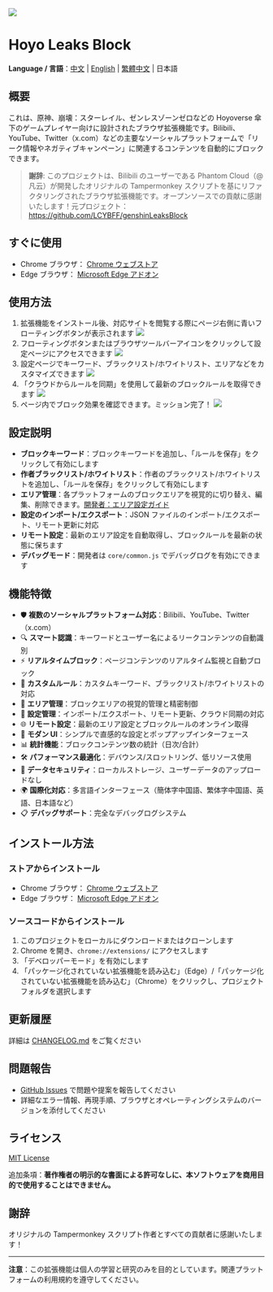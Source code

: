 ![](icons/icon128.png)

# Hoyo Leaks Block

**Language / 言語**：[中文](README.md) | [English](README_EN.md) | [繁體中文](README_ZHT.md) | 日本語

## 概要

これは、原神、崩壊：スターレイル、ゼンレスゾーンゼロなどの Hoyoverse 傘下のゲームプレイヤー向けに設計されたブラウザ拡張機能です。Bilibili、YouTube、Twitter（x.com）などの主要なソーシャルプラットフォームで「リーク情報やネガティブキャンペーン」に関連するコンテンツを自動的にブロックできます。

> **謝辞**: このプロジェクトは、Bilibili のユーザーである Phantom Cloud（@凡云）が開発したオリジナルの Tampermonkey スクリプトを基にリファクタリングされたブラウザ拡張機能です。オープンソースでの貢献に感謝いたします！元プロジェクト：https://github.com/LCYBFF/genshinLeaksBlock

## すぐに使用

- Chrome ブラウザ： [Chrome ウェブストア](https://chromewebstore.google.com/detail/dpomdmennbkghcafeplkkhbejoneccal?utm_source=item-share-cb)
- Edge ブラウザ： [Microsoft Edge アドオン](https://microsoftedge.microsoft.com/addons/detail/lkecpfnoeafijacmohjpffiekijjkmip)

## 使用方法

1. 拡張機能をインストール後、対応サイトを閲覧する際にページ右側に青いフローティングボタンが表示されます
   ![](docs/images/2025-08-22-09-52-35.png)
2. フローティングボタンまたはブラウザツールバーアイコンをクリックして設定ページにアクセスできます
   ![](docs/images/2025-08-22-09-54-20.png)
3. 設定ページでキーワード、ブラックリスト/ホワイトリスト、エリアなどをカスタマイズできます
   ![](docs/images/2025-08-22-09-55-41.png)
4. 「クラウドからルールを同期」を使用して最新のブロックルールを取得できます
   ![](docs/images/2025-08-22-09-56-30.png)
5. ページ内でブロック効果を確認できます。ミッション完了！
   ![](docs/images/2025-08-22-10-18-05.png)

## 設定説明

- **ブロックキーワード**：ブロックキーワードを追加し、「ルールを保存」をクリックして有効にします
- **作者ブラックリスト/ホワイトリスト**：作者のブラックリスト/ホワイトリストを追加し、「ルールを保存」をクリックして有効にします
- **エリア管理**：各プラットフォームのブロックエリアを視覚的に切り替え、編集、削除できます。[開発者：エリア設定ガイド](docs/AREA_CONFIGURATION_GUIDE.md)
- **設定のインポート/エクスポート**：JSON ファイルのインポート/エクスポート、リモート更新に対応
- **リモート設定**：最新のエリア設定を自動取得し、ブロックルールを最新の状態に保ちます
- **デバッグモード**：開発者は `core/common.js` でデバッグログを有効にできます

## 機能特徴

- 🛡️ **複数のソーシャルプラットフォーム対応**：Bilibili、YouTube、Twitter（x.com）
- 🔍 **スマート認識**：キーワードとユーザー名によるリークコンテンツの自動識別
- ⚡ **リアルタイムブロック**：ページコンテンツのリアルタイム監視と自動ブロック
- 📝 **カスタムルール**：カスタムキーワード、ブラックリスト/ホワイトリストの対応
- 🎯 **エリア管理**：ブロックエリアの視覚的管理と精密制御
- 💾 **設定管理**：インポート/エクスポート、リモート更新、クラウド同期の対応
- 🌐 **リモート設定**：最新のエリア設定とブロックルールのオンライン取得
- 🎨 **モダン UI**：シンプルで直感的な設定とポップアップインターフェース
- 📊 **統計機能**：ブロックコンテンツ数の統計（日次/合計）
- 🛠️ **パフォーマンス最適化**：デバウンス/スロットリング、低リソース使用
- 🔐 **データセキュリティ**：ローカルストレージ、ユーザーデータのアップロードなし
- 🌍 **国際化対応**：多言語インターフェース（簡体字中国語、繁体字中国語、英語、日本語など）
- 📋 **デバッグサポート**：完全なデバッグログシステム

## インストール方法

### ストアからインストール

- Chrome ブラウザ： [Chrome ウェブストア](https://chromewebstore.google.com/detail/dpomdmennbkghcafeplkkhbejoneccal?utm_source=item-share-cb)
- Edge ブラウザ： [Microsoft Edge アドオン](https://microsoftedge.microsoft.com/addons/detail/lkecpfnoeafijacmohjpffiekijjkmip)

### ソースコードからインストール

1. このプロジェクトをローカルにダウンロードまたはクローンします
2. Chrome を開き、`chrome://extensions/` にアクセスします
3. 「デベロッパーモード」を有効にします
4. 「パッケージ化されていない拡張機能を読み込む」（Edge）/「パッケージ化されていない拡張機能を読み込む」（Chrome）をクリックし、プロジェクトフォルダを選択します

## 更新履歴

詳細は [CHANGELOG.md](./CHANGELOG.md) をご覧ください

## 問題報告

- [GitHub Issues](https://github.com/kaedei/hoyo-leaks-block/issues) で問題や提案を報告してください
- 詳細なエラー情報、再現手順、ブラウザとオペレーティングシステムのバージョンを添付してください

## ライセンス

[MIT License](./LICENSE)

追加条項：**著作権者の明示的な書面による許可なしに、本ソフトウェアを商用目的で使用することはできません。**

## 謝辞

オリジナルの Tampermonkey スクリプト作者とすべての貢献者に感謝いたします！

---

**注意**：この拡張機能は個人の学習と研究のみを目的としています。関連プラットフォームの利用規約を遵守してください。
